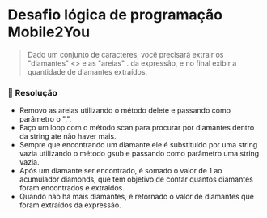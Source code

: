 # Desafio lógica de programação Mobile2You

> Dado um conjunto de caracteres, você precisará extrair os "diamantes" <> e as "areias" . da expressão, e no final exibir a quantidade de diamantes extraídos.

### 🎯 Resolução

- Removo as areias utilizando o método delete e passando como parâmetro o ".".
- Faço um loop com o método scan para procurar por diamantes dentro da string ate não haver mais.
- Sempre que encontrando um diamante ele é substituido por uma string vazia utilizando o método gsub e passando como parâmetro uma string vazia.
- Após um diamante ser encontrado, é somado o valor de 1 ao acumulador diamonds, que tem objetivo de contar quantos diamantes foram encontrados e extraidos.
- Quando não há mais diamantes, é retornado o valor de diamantes que foram extraídos da expressão.
